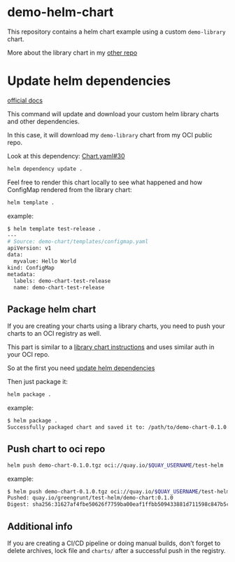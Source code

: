 # demo-helm-chart

This repository contains a helm chart example using a custom `demo-library` chart.

More about the library chart in my [other repo]()

# Update helm dependencies

[official docs](https://helm.sh/docs/helm/helm_dependency_update/)

This command will update and download your custom helm library charts and other dependencies.

In this case, it will download my `demo-library` chart from my OCI public repo.

Look at this dependency: [Chart.yaml#30](./Chart.yaml#30)

```bash
helm dependency update .     
```

Feel free to render this chart locally to see what happened and how ConfigMap rendered from the library chart:

```bash
helm template .
```

example:

```bash
$ helm template test-release .
---
# Source: demo-chart/templates/configmap.yaml
apiVersion: v1
data:
  myvalue: Hello World
kind: ConfigMap
metadata:
  labels: demo-chart-test-release
  name: demo-chart-test-release
```

## Package helm chart

If you are creating your charts using a library charts, you need to push your charts to an OCI registry as well.

This part is similar to a [library chart instructions](https://github.com/ksemele/demo-helm-library) and uses similar auth in your OCI repo.

So at the first you need [update helm dependencies](#update-helm-dependencies)

Then just package it:

```bash
helm package .
```

example:

```bash
$ helm package .
Successfully packaged chart and saved it to: /path/to/demo-chart-0.1.0.tgz
```

## Push chart to oci repo

```bash
helm push demo-chart-0.1.0.tgz oci://quay.io/$QUAY_USERNAME/test-helm
```

example:

```bash
$ helm push demo-chart-0.1.0.tgz oci://quay.io/$QUAY_USERNAME/test-helm
Pushed: quay.io/greengrunt/test-helm/demo-chart:0.1.0
Digest: sha256:31627af4fbe50626f7759ba00eaf1ffbb509433881d711598c847b5c390b28c6
```

## Additional info

If you are creating a CI/CD pipeline or doing manual builds, don't forget to delete archives, lock file and `charts/` after a successful push in the registry.

